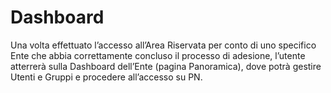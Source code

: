 # Dashboard

Una volta effettuato l’accesso all’Area Riservata per conto di uno specifico Ente che abbia correttamente concluso il processo di adesione, l’utente atterrerà sulla Dashboard dell’Ente (pagina Panoramica), dove potrà gestire Utenti e Gruppi e procedere all’accesso su PN.
